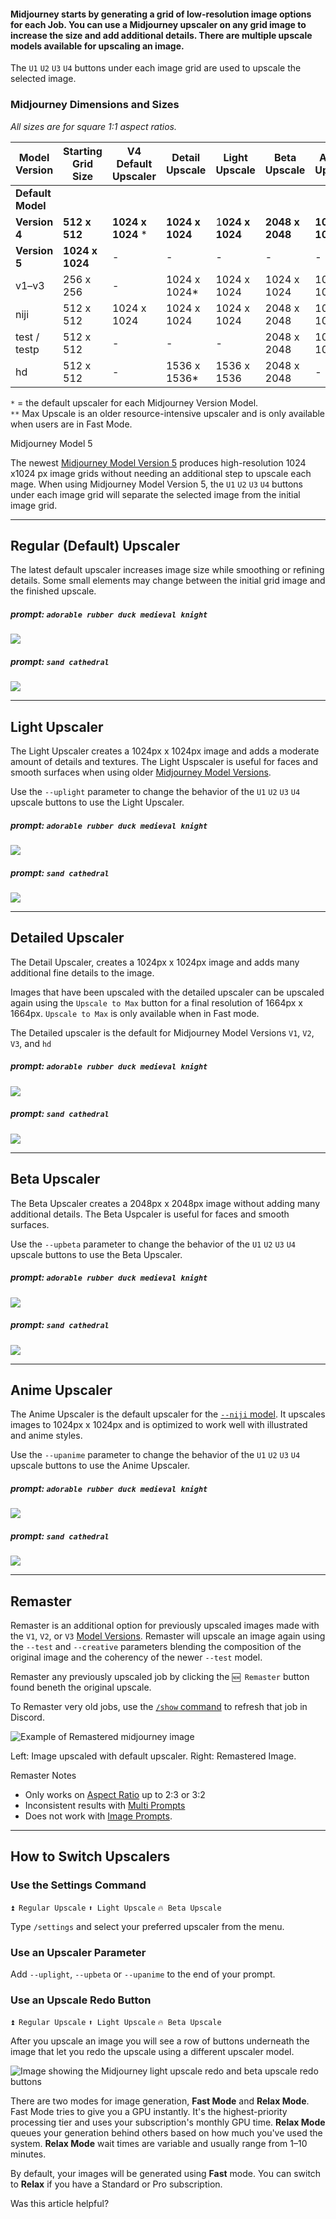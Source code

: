 #### Midjourney starts by generating a grid of low-resolution image options for each Job. You can use a Midjourney upscaler on any grid image to increase the size and add additional details. There are multiple upscale models available for upscaling an image.

The `U1` `U2` `U3` `U4` buttons under each image grid are used to upscale the selected image.

### Midjourney Dimensions and Sizes

_All sizes are for square 1:1 aspect ratios._

| Model Version | Starting Grid Size | V4 Default Upscaler | Detail Upscale | Light Upscale | Beta Upscale | Anime Upscale | Max Upscale\*\* |
| --- | --- | --- | --- | --- | --- | --- | --- |
| **Default Model**  
**Version 4** | **512 x 512** | **1024 x 1024** \* | **1024 x 1024** | 1**024 x 1024** | **2048 x 2048** | **1024 x 1024** | \- |
| **Version 5** | **1024 x 1024** | \- | \- | \- | \- | \- | \- |
| v1–v3 | 256 x 256 | \- | 1024 x 1024\* | 1024 x 1024 | 1024 x 1024 | 1024 x 1024 | 1664 x 1664 |
| niji | 512 x 512 | 1024 x 1024 | 1024 x 1024 | 1024 x 1024 | 2048 x 2048 | 1024 x 1024 | \- |
| test / testp | 512 x 512 | \- | \- | \- | 2048 x 2048 | 1024 x 1024\* | \- |
| hd | 512 x 512 | \- | 1536 x 1536\* | 1536 x 1536 | 2048 x 2048 | \- | 1024 x 1024 |

`*` = the default upscaler for each Midjourney Version Model.  
`**` Max Upscale is an older resource-intensive upscaler and is only available when users are in Fast Mode.

Midjourney Model 5

The newest [Midjourney Model Version 5](https://docs.midjourney.com/models) produces high-resolution 1024 x1024 px image grids without needing an additional step to upscale each mage. When using Midjourney Model Version 5, the `U1` `U2` `U3` `U4` buttons under each image grid will separate the selected image from the initial image grid.

___

## Regular (Default) Upscaler

The latest default upscaler increases image size while smoothing or refining details. Some small elements may change between the initial grid image and the finished upscale.

##### prompt: `adorable rubber duck medieval knight`

![](https://cdn.document360.io/3040c2b6-fead-4744-a3a9-d56d621c6c7e/Images/Documentation/MJ_Upscaler_Regular.png)

##### prompt: `sand cathedral`

![](https://cdn.document360.io/3040c2b6-fead-4744-a3a9-d56d621c6c7e/Images/Documentation/MJ_Upscaler_Regular2.png)

___

## Light Upscaler

The Light Upscaler creates a 1024px x 1024px image and adds a moderate amount of details and textures. The Light Uspscaler is useful for faces and smooth surfaces when using older [Midjourney Model Versions](https://docs.midjourney.com/model-versions).

Use the `--uplight` parameter to change the behavior of the `U1` `U2` `U3` `U4` upscale buttons to use the Light Upscaler.

##### prompt: `adorable rubber duck medieval knight`

![](https://cdn.document360.io/3040c2b6-fead-4744-a3a9-d56d621c6c7e/Images/Documentation/MJ_Upscaler_light.png)

##### prompt: `sand cathedral`

![](https://cdn.document360.io/3040c2b6-fead-4744-a3a9-d56d621c6c7e/Images/Documentation/MJ_Upscaler_Light2.png)

___

## Detailed Upscaler

The Detail Upscaler, creates a 1024px x 1024px image and adds many additional fine details to the image.

Images that have been upscaled with the detailed upscaler can be upscaled again using the `Upscale to Max` button for a final resolution of 1664px x 1664px. `Upscale to Max` is only available when in Fast mode.

The Detailed upscaler is the default for Midjourney Model Versions `V1`, `V2`, `V3`, and `hd`

##### prompt: `adorable rubber duck medieval knight`

![](https://cdn.document360.io/3040c2b6-fead-4744-a3a9-d56d621c6c7e/Images/Documentation/MJ_Upscaler_Detailed.png)

##### prompt: `sand cathedral`

![](https://cdn.document360.io/3040c2b6-fead-4744-a3a9-d56d621c6c7e/Images/Documentation/MJ_Upscaler_Detailed2.png)

___

## Beta Upscaler

The Beta Upscaler creates a 2048px x 2048px image without adding many additional details. The Beta Uspcaler is useful for faces and smooth surfaces.

Use the `--upbeta` parameter to change the behavior of the `U1` `U2` `U3` `U4` upscale buttons to use the Beta Upscaler.

##### prompt: `adorable rubber duck medieval knight`

![](https://cdn.document360.io/3040c2b6-fead-4744-a3a9-d56d621c6c7e/Images/Documentation/MJ_Upscaler_beta.png)

##### prompt: `sand cathedral`

![](https://cdn.document360.io/3040c2b6-fead-4744-a3a9-d56d621c6c7e/Images/Documentation/MJ_Upscaler_Beta2.png)

___

## Anime Upscaler

The Anime Upscaler is the default upscaler for the [`--niji` model](https://docs.midjourney.com/models). It upscales images to 1024px x 1024px and is optimized to work well with illustrated and anime styles.

Use the `--upanime` parameter to change the behavior of the `U1` `U2` `U3` `U4` upscale buttons to use the Anime Upscaler.

##### prompt: `adorable rubber duck medieval knight`

![](https://cdn.document360.io/3040c2b6-fead-4744-a3a9-d56d621c6c7e/Images/Documentation/MJ_Upscaler_beta.png)

##### prompt: `sand cathedral`

![](https://cdn.document360.io/3040c2b6-fead-4744-a3a9-d56d621c6c7e/Images/Documentation/MJ_Upscaler_Beta2.png)

___

## Remaster

Remaster is an additional option for previously upscaled images made with the `V1`, `V2`, or `V3` [Model Versions](https://docs.midjourney.com/model-versions). Remaster will upscale an image again using the `--test` and `--creative` parameters blending the composition of the original image and the coherency of the newer `--test` model.

Remaster any previously upscaled job by clicking the `🆕 Remaster` button found beneth the original upscale.

To Remaster very old jobs, use the [`/show` command](https://docs.midjourney.com/v1/docs/show-job) to refresh that job in Discord.

![Example of Remastered midjourney image](https://cdn.document360.io/3040c2b6-fead-4744-a3a9-d56d621c6c7e/Images/Documentation/MJ_RemasterEx.png)

Left: Image upscaled with default upscaler. Right: Remastered Image.

Remaster Notes

-   Only works on [Aspect Ratio](https://docs.midjourney.com/docs/aspect-ratios) up to 2:3 or 3:2
-   Inconsistent results with [Multi Prompts](https://docs.midjourney.com/docs/multi-prompts)
-   Does not work with [Image Prompts](https://docs.midjourney.com/v1/docs/image-prompts).

___

## How to Switch Upscalers

### Use the Settings Command

`⏫ Regular Upscale` `⬆️ Light Upscale` `🔥 Beta Upscale`

Type `/settings` and select your preferred upscaler from the menu.

### Use an Upscaler Parameter

Add `--uplight`, `--upbeta` or `--upanime` to the end of your prompt.

### Use an Upscale Redo Button

`⏫ Regular Upscale` `⬆️ Light Upscale` `🔥 Beta Upscale`

After you upscale an image you will see a row of buttons underneath the image that let you redo the upscale using a different upscaler model.

![Image showing the Midjourney light upscale redo and beta upscale redo buttons](https://cdn.document360.io/3040c2b6-fead-4744-a3a9-d56d621c6c7e/Images/Documentation/MJ_Upscaler_Interface.png)

There are two modes for image generation, **Fast Mode** and **Relax Mode**. Fast Mode tries to give you a GPU instantly. It's the highest-priority processing tier and uses your subscription's monthly GPU time. **Relax Mode** queues your generation behind others based on how much you've used the system. **Relax Mode** wait times are variable and usually range from 1–10 minutes.

By default, your images will be generated using **Fast** mode. You can switch to **Relax** if you have a Standard or Pro subscription.

Was this article helpful?